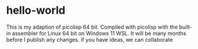 # hello-world
This is my adaption of picolisp 64 bit.
Compiled with picolisp with the built-in assembler for Linux 64 bit on Windows 11 WSL.
It will be many months before I publish any changes. if you have ideas, we can collaborate  
